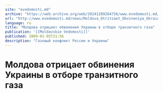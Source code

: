 ```yaml
---
site: "evedomosti.md"
archive: "https://web.archive.org/web/20241209204756/www.evedomosti.md/news/Moldova_Otritsaet_Obvineniya_Ukrainy_V_Otbore_Tranzitnogo_Gaza"
url: "http://www.evedomosti.md/news/Moldova_Otritsaet_Obvineniya_Ukrainy_V_Otbore_Tranzitnogo_Gaza"
language: ru
title: "Молдова отрицает обвинения Украины в отборе транзитного газа"
publication: '[[Moldavskie Vedomosti]]'
published: 2009-01-05T21:56
description: "Газовый конфликт России и Украины"
---
```


# Молдова отрицает обвинения Украины в отборе транзитного газа


